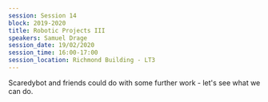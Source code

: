 ```yaml
---
session: Session 14
block: 2019-2020
title: Robotic Projects III
speakers: Samuel Drage
session_date: 19/02/2020
session_time: 16:00-17:00
session_location: Richmond Building - LT3
---
```

Scaredybot and friends could do with some further work - let's see what we can do.

